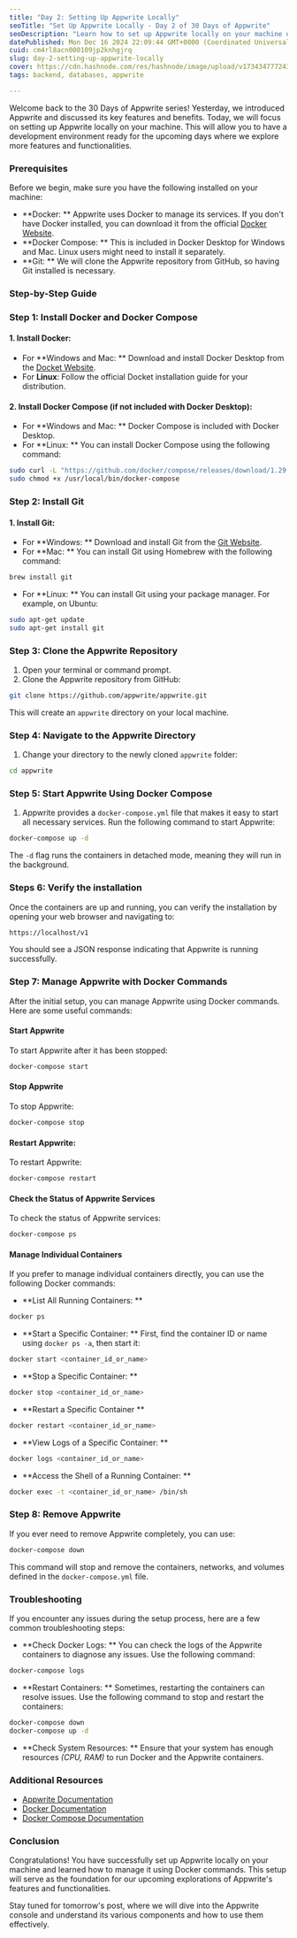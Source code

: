```yaml
---
title: "Day 2: Setting Up Appwrite Locally"
seoTitle: "Set Up Appwrite Locally - Day 2 of 30 Days of Appwrite"
seoDescription: "Learn how to set up Appwrite locally on your machine using Docker and Docker Compose. Get started with the 30 Days of Appwrite series."
datePublished: Mon Dec 16 2024 22:09:44 GMT+0000 (Coordinated Universal Time)
cuid: cm4rl8acn000109jp2knhgjrq
slug: day-2-setting-up-appwrite-locally
cover: https://cdn.hashnode.com/res/hashnode/image/upload/v1734347772438/eb7c0fd0-22db-495f-9da5-a6b073c0e921.png
tags: backend, databases, appwrite

---
```


Welcome back to the 30 Days of Appwrite series! Yesterday, we introduced Appwrite and discussed its key features and benefits. Today, we will focus on setting up Appwrite locally on your machine. This will allow you to have a development environment ready for the upcoming days where we explore more features and functionalities.

### Prerequisites
Before we begin, make sure you have the following installed on your machine:
- **Docker: ** Appwrite uses Docker to manage its services. If you don't have Docker installed, you can download it from the official [Docker Website](https://www.docker.com/get-started/).
- **Docker Compose: ** This is included in Docker Desktop for Windows and Mac. Linux users might need to install it separately.
- **Git: ** We will clone the Appwrite repository from GitHub, so having Git installed is necessary.

### Step-by-Step Guide
### Step 1: Install Docker and Docker Compose
#### 1. Install Docker:
- For **Windows and Mac: ** Download and install Docker Desktop from the [Docket Website](https://www.docker.com/get-started/).
- For **Linux**: Follow the official Docket installation guide for your distribution.

#### 2. Install Docker Compose (if not included with Docker Desktop):
- For **Windows and Mac: ** Docker Compose is included with Docker Desktop.
- For **Linux: ** You can install Docker Compose using the following command:
```bash
sudo curl -L "https://github.com/docker/compose/releases/download/1.29.2/docker-compose-$(uname -s)-$(uname -m)" -o /usr/local/bin/docker-compose
sudo chmod +x /usr/local/bin/docker-compose
```

### Step 2: Install Git
#### 1. Install Git:
- For **Windows: ** Download and install Git from the [Git Website](https://git-scm.com/downloads/win).
- For **Mac: ** You can install Git using Homebrew with the following command: 
```bash
brew install git
``` 
- For **Linux: ** You can install Git using your package manager. For example, on Ubuntu:
```bash
sudo apt-get update
sudo apt-get install git
```

### Step 3: Clone the Appwrite Repository
1. Open your terminal or command prompt.
2. Clone the Appwrite repository from GitHub:
```bash
git clone https://github.com/appwrite/appwrite.git
```
This will create an `appwrite` directory on your local machine.

### Step 4: Navigate to the Appwrite Directory
1. Change your directory to the newly cloned `appwrite` folder:
```bash
cd appwrite
```

### Step 5: Start Appwrite Using Docker Compose
1. Appwrite provides a `docker-compose.yml` file that makes it easy to start all necessary services. Run the following command to start Appwrite:
```bash
docker-compose up -d
```
The `-d` flag runs the containers in detached mode, meaning they will run in the background.

### Steps 6: Verify the installation
Once the containers are up and running, you can verify the installation by opening your web browser and navigating to:
```bash
https://localhost/v1
```
You should see a JSON response indicating that Appwrite is running successfully.

### Step 7: Manage Appwrite with Docker Commands
After the initial setup, you can manage Appwrite using Docker commands. Here are some useful commands:
#### Start Appwrite
To start Appwrite after it has been stopped:
```bash
docker-compose start
```
#### Stop Appwrite
To stop Appwrite:
```bash
docker-compose stop
```
#### Restart Appwrite:
To restart Appwrite:
```bash
docker-compose restart
```
#### Check the Status of Appwrite Services
To check the status of Appwrite services:
```bash
docker-compose ps
```
#### Manage Individual Containers
If you prefer to manage individual containers directly, you can use the following Docker commands:
- **List All Running Containers: **
```bash
docker ps
```
- **Start a Specific Container: ** First, find the container ID or name using `docker ps -a`, then start it:
```bash
docker start <container_id_or_name>
```
- **Stop a Specific Container: **
```bash
docker stop <container_id_or_name>
```
- **Restart a Specific Container **
```bash
docker restart <container_id_or_name>
```
- **View Logs of a Specific Container: **
```bash
docker logs <container_id_or_name>
```
- **Access the Shell of a Running Container: **
```bash
docker exec -t <container_id_or_name> /bin/sh
```

### Step 8: Remove Appwrite
If you ever need to remove Appwrite completely, you can use:
```bash
docker-compose down
```
This command will stop and remove the containers, networks, and volumes defined in the `docker-compose.yml` file.

### Troubleshooting
If you encounter any issues during the setup process, here are a few common troubleshooting steps:
- **Check Docker Logs: ** You can check the logs of the Appwrite containers to diagnose any issues. Use the following command:
```bash
docker-compose logs
```
- **Restart Containers: ** Sometimes, restarting the containers can resolve issues. Use the following command to stop and restart the containers:
```bash
docker-compose down
docker-compose up -d
```
- **Check System Resources: ** Ensure that your system has enough resources *(CPU, RAM)* to run Docker and the Appwrite containers.

### Additional Resources
- [Appwrite Documentation](https://appwrite.io/docs)
- [Docker Documentation](https://docs.docker.com/)
- [Docker Compose Documentation](https://docs.docker.com/compose/)

### Conclusion
Congratulations! You have successfully set up Appwrite locally on your machine and learned how to manage it using Docker commands. This setup will serve as the foundation for our upcoming explorations of Appwrite's features and functionalities.

Stay tuned for tomorrow's post, where we will dive into the Appwrite console and understand its various components and how to use them effectively.